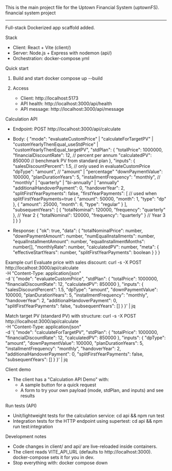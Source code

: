 This is the main project file for the Uptown Financial System (uptownFS).
financial system project

---

Full-stack Dockerized app scaffold added.

Stack
- Client: React + Vite (client/)
- Server: Node.js + Express with nodemon (api/)
- Orchestration: docker-compose.yml

Quick start
1) Build and start
   docker compose up --build

2) Access
   - Client: http://localhost:5173
   - API health: http://localhost:3000/api/health
   - API message: http://localhost:3000/api/message

Calculation API
- Endpoint: POST http://localhost:3000/api/calculate
- Body:
  {
    "mode": "evaluateCustomPrice" | "calculateForTargetPV" | "customYearlyThenEqual_useStdPrice" | "customYearlyThenEqual_targetPV",
    "stdPlan": {
      "totalPrice": 1000000,
      "financialDiscountRate": 12,       // percent per annum
      "calculatedPV": 850000             // benchmark PV from standard plan
    },
    "inputs": {
      "salesDiscountPercent": 1.5,       // only used in evaluateCustomPrice
      "dpType": "amount",                // "amount" | "percentage"
      "downPaymentValue": 100000,
      "planDurationYears": 5,
      "installmentFrequency": "monthly", // "monthly" | "quarterly" | "bi-annually" | "annually"
      "additionalHandoverPayment": 0,
      "handoverYear": 2,
      "splitFirstYearPayments": false,
      "firstYearPayments": [             // used when splitFirstYearPayments=true
        { "amount": 50000, "month": 1, "type": "dp" },
        { "amount": 25000, "month": 6, "type": "regular" }
      ],
      "subsequentYears": [
        { "totalNominal": 120000, "frequency": "quarterly" },  // Year 2
        { "totalNominal": 120000, "frequency": "quarterly" }   // Year 3
      ]
    }
  }

- Response:
  {
    "ok": true,
    "data": {
      "totalNominalPrice": number,
      "downPaymentAmount": number,
      "numEqualInstallments": number,
      "equalInstallmentAmount": number,
      "equalInstallmentMonths": number[],
      "monthlyRate": number,
      "calculatedPV": number,
      "meta": {
        "effectiveStartYears": number,
        "splitFirstYearPayments": boolean
      }
    }
  }

Example curl
Evaluate price with sales discount:
curl -s -X POST http://localhost:3000/api/calculate \
  -H "Content-Type: application/json" \
  -d '{
    "mode": "evaluateCustomPrice",
    "stdPlan": { "totalPrice": 1000000, "financialDiscountRate": 12, "calculatedPV": 850000 },
    "inputs": {
      "salesDiscountPercent": 1.5,
      "dpType": "amount",
      "downPaymentValue": 100000,
      "planDurationYears": 5,
      "installmentFrequency": "monthly",
      "handoverYear": 2,
      "additionalHandoverPayment": 0,
      "splitFirstYearPayments": false,
      "subsequentYears": []
    }
  }' | jq

Match target PV (standard PV) with structure:
curl -s -X POST http://localhost:3000/api/calculate \
  -H "Content-Type: application/json" \
  -d '{
    "mode": "calculateForTargetPV",
    "stdPlan": { "totalPrice": 1000000, "financialDiscountRate": 12, "calculatedPV": 850000 },
    "inputs": {
      "dpType": "amount",
      "downPaymentValue": 100000,
      "planDurationYears": 5,
      "installmentFrequency": "monthly",
      "handoverYear": 2,
      "additionalHandoverPayment": 0,
      "splitFirstYearPayments": false,
      "subsequentYears": []
    }
  }' | jq

Client demo
- The client has a "Calculation API Demo" with:
  - A sample button for a quick request
  - A form to try your own payload (mode, stdPlan, and inputs) and see results

Run tests (API)
- Unit/lightweight tests for the calculation service:
  cd api && npm run test
- Integration tests for the HTTP endpoint using supertest:
  cd api && npm run test:integration

Development notes
- Code changes in client/ and api/ are live-reloaded inside containers.
- The client reads VITE_API_URL (defaults to http://localhost:3000). docker-compose sets it for you in dev.
- Stop everything with:
   docker compose down
